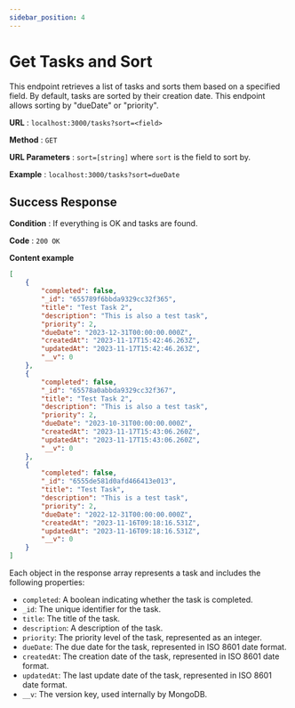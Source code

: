 ```yaml
---
sidebar_position: 4
---
```


# Get Tasks and Sort

This endpoint retrieves a list of tasks and sorts them based on a specified field. By default, tasks are sorted by their creation date. This endpoint allows sorting by "dueDate" or "priority".

**URL** : `localhost:3000/tasks?sort=<field>`

**Method** : `GET`

**URL Parameters** : `sort=[string]` where `sort` is the field to sort by.

**Example** : `localhost:3000/tasks?sort=dueDate`

## Success Response

**Condition** : If everything is OK and tasks are found.

**Code** : `200 OK`

**Content example**

```json
[
    {
        "completed": false,
        "_id": "655789f6bbda9329cc32f365",
        "title": "Test Task 2",
        "description": "This is also a test task",
        "priority": 2,
        "dueDate": "2023-12-31T00:00:00.000Z",
        "createdAt": "2023-11-17T15:42:46.263Z",
        "updatedAt": "2023-11-17T15:42:46.263Z",
        "__v": 0
    },
    {
        "completed": false,
        "_id": "65578a0abbda9329cc32f367",
        "title": "Test Task 2",
        "description": "This is also a test task",
        "priority": 2,
        "dueDate": "2023-10-31T00:00:00.000Z",
        "createdAt": "2023-11-17T15:43:06.260Z",
        "updatedAt": "2023-11-17T15:43:06.260Z",
        "__v": 0
    },
    {
        "completed": false,
        "_id": "6555de581d0afd466413e013",
        "title": "Test Task",
        "description": "This is a test task",
        "priority": 2,
        "dueDate": "2022-12-31T00:00:00.000Z",
        "createdAt": "2023-11-16T09:18:16.531Z",
        "updatedAt": "2023-11-16T09:18:16.531Z",
        "__v": 0
    }
]
```

Each object in the response array represents a task and includes the following properties:

- `completed`: A boolean indicating whether the task is completed.
- `_id`: The unique identifier for the task.
- `title`: The title of the task.
- `description`: A description of the task.
- `priority`: The priority level of the task, represented as an integer.
- `dueDate`: The due date for the task, represented in ISO 8601 date format.
- `createdAt`: The creation date of the task, represented in ISO 8601 date format.
- `updatedAt`: The last update date of the task, represented in ISO 8601 date format.
- `__v`: The version key, used internally by MongoDB.